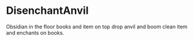 # DisenchantAnvil
Obsidian in the floor books and item on top drop anvil and boom clean item and enchants on books.
